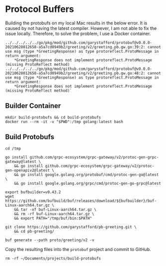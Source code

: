 # Protocol Buffers

Building the protobufs on my local Mac results in the below error. It is caused by not having the latest compiler.
However, I am not able to fix the issue locally. Therefore, to solve the problem, I use a Docker container.

```text
../../../../../go/pkg/mod/github.com/garystafford/protobuf@v0.0.0-20210628012658-a5a7cd0949b2/greeting/v2/greeting.pb.gw.go:39:2: cannot use msg (type *GreetingResponse) as type protoreflect.ProtoMessage in return argument:
	*GreetingResponse does not implement protoreflect.ProtoMessage (missing ProtoReflect method)
../../../../../go/pkg/mod/github.com/garystafford/protobuf@v0.0.0-20210628012658-a5a7cd0949b2/greeting/v2/greeting.pb.gw.go:48:2: cannot use msg (type *GreetingResponse) as type protoreflect.ProtoMessage in return argument:
	*GreetingResponse does not implement protoreflect.ProtoMessage (missing ProtoReflect method)`
```

## Builder Container

```shell
mkdir build-protobufs && cd build-protobufs
docker run --rm -it -v "$PWD":/tmp golang:latest bash
```

## Build Protobufs

```shell
cd /tmp

go install github.com/grpc-ecosystem/grpc-gateway/v2/protoc-gen-grpc-gateway@latest \
    && go install github.com/grpc-ecosystem/grpc-gateway/v2/protoc-gen-openapiv2@latest \
    && go install google.golang.org/protobuf/cmd/protoc-gen-go@latest \
    && go install google.golang.org/grpc/cmd/protoc-gen-go-grpc@latest

export bufbuilder=v0.43.2
wget https://github.com/bufbuild/buf/releases/download/${bufbuilder}/buf-Linux-aarch64.tar.gz \
    && tar -xf buf-Linux-aarch64.tar.gz \
    && rm -rf buf-Linux-aarch64.tar.gz \
    && export PATH="/tmp/buf/bin:$PATH"

git clone https://github.com/garystafford/pb-greeting.git \
    && cd pb-greeting/

buf generate --path proto/greeting/v2 -v
```

Copy the resulting files into the `protobuf` project and commit to GitHub.

```shell
rm -rf ~/Documents/projects/build-protobufs
```
